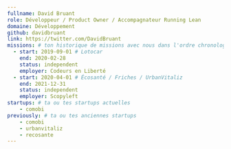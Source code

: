 ```yaml
---
fullname: David Bruant
role: Développeur / Product Owner / Accompagnateur Running Lean
domaine: Développement
github: davidbruant
link: https://twitter.com/DavidBruant
missions: # ton historique de missions avec nous dans l'ordre chronologique. Remplis déjà la première pour commencer !
  - start: 2019-09-01 # Lotocar
    end: 2020-02-28
    status: independent
    employer: Codeurs en Liberté
  - start: 2020-04-01 # Écosanté / Friches / UrbanVitaliz
    end: 2021-12-31
    status: independent
    employer: Scopyleft
startups: # ta ou tes startups actuelles
    - comobi
previously: # ta ou tes anciennes startups
    - comobi
    - urbanvitaliz
    - recosante
---
```

